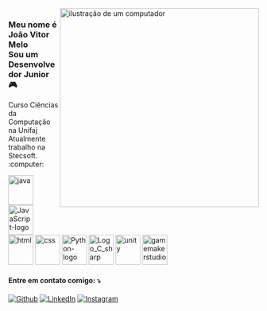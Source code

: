 <img src="https://github.com/user-attachments/assets/84e120b3-7691-4de5-bc7d-97622e49235f" alt="ilustração de um computador" min-width="400px" max-width="400px" width="400px" align="right">

### Meu nome é João Vitor Melo <br> Sou um Desenvolvedor Junior :video_game:
<p align="left">
  Curso Ciências da Computação na Unifaj <br>
  Atualmente trabalho na Stecsoft. :computer:
</p>

<div style="display: inline_block">
  <img width="50" height="60" alt="java" src="https://github.com/user-attachments/assets/de520718-6e13-42c9-bd56-32ccc1279a64" />
  <img width="50" height="60" alt="JavaScript-logo" src="https://github.com/user-attachments/assets/05419d56-6b8b-4964-a8ed-43dedb87d914" />
  <img width="50" height="60" alt="html" src="https://github.com/user-attachments/assets/617ec90c-4033-4f62-a99b-e93581fea583" />
  <img width="50" height="60" alt="css" src="https://github.com/user-attachments/assets/cf23123d-8cb7-4f7a-9733-35ffb9942e4d" />
  <img width="50" height="60" alt="Python-logo svg" src="https://github.com/user-attachments/assets/2647d29f-c87e-4a98-ad3b-19dc7c9e97d5" />
  <img width="50" height="60" alt="Logo_C_sharp svg" src="https://github.com/user-attachments/assets/0cb90994-b160-4183-807c-9201b443a4de" />
  <img width="50" height="60" alt="unity" src="https://github.com/user-attachments/assets/2dba0509-9b6f-4745-87ca-eac8cc1d26ee" />
  <img width="50" height="60" alt="gamemakerstudio" src="https://github.com/user-attachments/assets/aa150e8d-006d-422a-8419-7634b44cd4c3" />
</div>


#### Entre em contato comigo: :arrow_heading_down:
<p align="left">
  <a href="https://github.com/jvmelo0" title="Github">
  <img src="https://img.shields.io/badge/GitHub-%23121011.svg?logo=github&logoColor=white" alt="Github"/></a>
  <a href="https://www.linkedin.com/in/jvofmelo/" title="LinkedIn">
  <img src="https://img.shields.io/badge/-Linkedin-0e76a8?style=flat-square&logo=Linkedin&logoColor=white" alt="LinkedIn"/></a>
  <a href="https://www.instagram.com/jvomelo/" title="Instagram">
  <img src="https://img.shields.io/badge/-Instagram-DF0174?style=flat-square&labelColor=DF0174&logo=instagram&logoColor=white" alt="Instagram"/></a>
</p>
